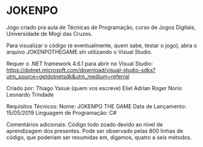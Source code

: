 # JOKENPO
Jogo criado pra aula de Técnicas de Programação, curso de Jogos Digitais, Universidade de Mogi das Cruzes.

Para visualizar o código (e eventualmente, quem sabe, testar o jogo), abra o arquivo JOKENPOTHEGAME.sln utilizando o Visual Studio.

Requer o .NET framework 4.6.1 para abrir no Visual Studio: https://dotnet.microsoft.com/download/visual-studio-sdks?utm_source=getdotnetsdk&utm_medium=referral

Criado por:
  Thiago Yasue (quem vos escreve)
  Eliel Adrian
  Roger Norio
  Leonardo Trindade

Requisitos Técnicos:
  Nome: JOKENPO THE GAME
  Data de Lançamento: 15/05/2019
  Linguagem de Programação: C#
  
  Comentários adicionais: Código todo zoado devido ao nível de aprendizagem dos presentes. Pode ser observado pelas 800 linhas de código, que poderiam ser resumidas
  em, digamos, quatro a seis métodos.

